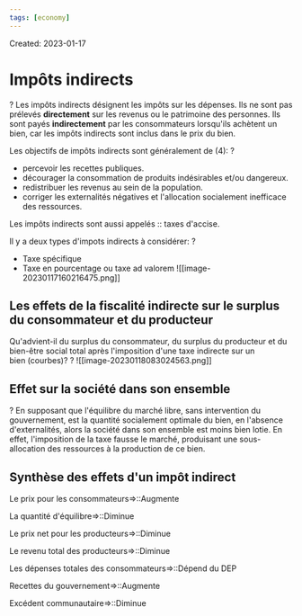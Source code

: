 ```yaml
---
tags: [economy] 
---
```

Created: 2023-01-17

# Impôts indirects
?
Les impôts indirects désignent les impôts sur les dépenses. Ils ne sont pas prélevés **directement** sur les revenus ou le patrimoine des personnes. Ils sont payés **indirectement** par les consommateurs lorsqu'ils achètent un bien, car les impôts indirects sont inclus dans le prix du bien.
<!--SR:!2023-03-01,24,230-->

Les objectifs de impôts indirects sont généralement de (4):
?
- percevoir les recettes publiques.
- décourager la consommation de produits indésirables et/ou dangereux.
- redistribuer les revenus au sein de la population.
- corriger les externalités négatives et l'allocation socialement inefficace des ressources.
<!--SR:!2023-02-18,6,237-->

Les impôts indirects sont aussi appelés :: taxes d'accise.
<!--SR:!2023-02-19,17,210-->

Il y a deux types d'impots indirects à considérer:
?
- Taxe spécifique
- Taxe en pourcentage ou taxe ad valorem
![[image-20230117160216475.png]]
<!--SR:!2023-02-26,23,230-->

## Les effets de la fiscalité indirecte sur le surplus du consommateur et du producteur
Qu'advient-il du surplus du consommateur, du surplus du producteur et du bien-être social total après l'imposition d'une taxe indirecte sur un bien (courbes)?
?
![[image-20230118083024563.png]]
<!--SR:!2023-03-11,32,244-->

## Effet sur la société dans son ensemble
?
En supposant que l'équilibre du marché libre, sans intervention du gouvernement, est la quantité socialement optimale du bien, en l'absence d'externalités, alors la société dans son ensemble est moins bien lotie. En effet, l'imposition de la taxe fausse le marché, produisant une sous-allocation des ressources à la production de ce bien.
<!--SR:!2023-03-21,33,204-->

## Synthèse des effets d'un impôt indirect 
Le prix pour les consommateurs=>::Augmente
<!--SR:!2023-02-23,20,224-->
La quantité d'équilibre=>::Diminue
<!--SR:!2023-03-23,34,204-->
Le prix net pour les producteurs=>::Diminue
<!--SR:!2023-03-01,24,244-->
Le revenu total des producteurs=>::Diminue
<!--SR:!2023-03-03,26,244-->
Les dépenses totales des consommateurs=>::Dépend du DEP
<!--SR:!2023-02-21,19,224-->
Recettes du gouvernement=>::Augmente
<!--SR:!2023-03-07,29,244-->
Excédent communautaire=>::Diminue
<!--SR:!2023-03-10,31,244-->



